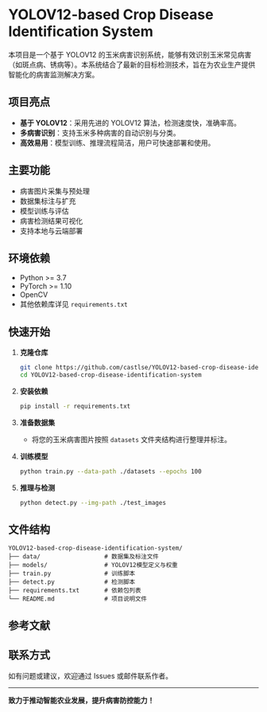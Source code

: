 # YOLOV12-based Crop Disease Identification System

本项目是一个基于 YOLOV12 的玉米病害识别系统，能够有效识别玉米常见病害（如斑点病、锈病等）。本系统结合了最新的目标检测技术，旨在为农业生产提供智能化的病害监测解决方案。

## 项目亮点

- **基于 YOLOV12**：采用先进的 YOLOV12 算法，检测速度快，准确率高。
- **多病害识别**：支持玉米多种病害的自动识别与分类。
- **高效易用**：模型训练、推理流程简洁，用户可快速部署和使用。

## 主要功能

- 病害图片采集与预处理
- 数据集标注与扩充
- 模型训练与评估
- 病害检测结果可视化
- 支持本地与云端部署

## 环境依赖

- Python >= 3.7
- PyTorch >= 1.10
- OpenCV
- 其他依赖库详见 `requirements.txt`

## 快速开始

1. **克隆仓库**  
   ```bash
   git clone https://github.com/castlse/YOLOV12-based-crop-disease-identification-system.git
   cd YOLOV12-based-crop-disease-identification-system
   ```

2. **安装依赖**  
   ```bash
   pip install -r requirements.txt
   ```

3. **准备数据集**  
   - 将您的玉米病害图片按照 `datasets` 文件夹结构进行整理并标注。

4. **训练模型**  
   ```bash
   python train.py --data-path ./datasets --epochs 100
   ```

5. **推理与检测**  
   ```bash
   python detect.py --img-path ./test_images
   ```

## 文件结构

```
YOLOV12-based-crop-disease-identification-system/
├── data/                  # 数据集及标注文件
├── models/                # YOLOV12模型定义与权重
├── train.py               # 训练脚本
├── detect.py              # 检测脚本
├── requirements.txt       # 依赖包列表
└── README.md              # 项目说明文件
```

## 参考文献


## 联系方式

如有问题或建议，欢迎通过 Issues 或邮件联系作者。

---

**致力于推动智能农业发展，提升病害防控能力！**


